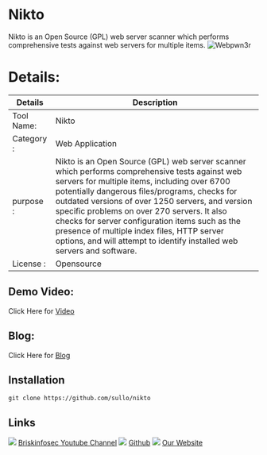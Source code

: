  Nikto
============
 Nikto is an Open Source (GPL) web server scanner which performs comprehensive tests against web servers for multiple items.
![Webpwn3r](https://www.briskinfosec.com//assets/tooloftheday/Copy_of_Briskinfosec_TOD_Latest_samples_5.jpg)

Details:
============
|  Details | Description   |
| ------------ | ------------ |
|Tool Name:|  Nikto |
|Category :| Web Application|
|purpose  :|  Nikto is an Open Source (GPL) web server scanner which performs comprehensive tests against web servers for multiple items, including over 6700 potentially dangerous files/programs, checks for outdated versions of over 1250 servers, and version specific problems on over 270 servers. It also checks for server configuration items such as the presence of multiple index files, HTTP server options, and will attempt to identify installed web servers and software.  |
|License  :| Opensource

Demo Video:
-----------------
Click Here for [Video](https://youtu.be/T0ChADnFrxU"Video")

Blog: 
--------------
Click Here for [Blog](https://www.briskinfosec.com/tooloftheday/toolofthedaydetail/NIKTO-Web-Server-Vulnerability-Scanner"Blog")

Installation
----------------

    git clone https://github.com/sullo/nikto

Links
----------------
![ ](https://img.icons8.com/color/15/000000/youtube-play.png) [Briskinfosec Youtube Channel](https://www.youtube.com/channel/UCcPmqqYETcO_7-6p_uUsF1w "Briskinfosec Youtube Channel")
 ![ ](https://img.icons8.com/glyph-neue/15/000000/github.png) [Github](https://github.com/briskinfosec "Github") 
![ ](https://img.icons8.com/ios/15/000000/internet--v2.png) [Our Website](https://www.briskinfosec.com/ "Our Website")
